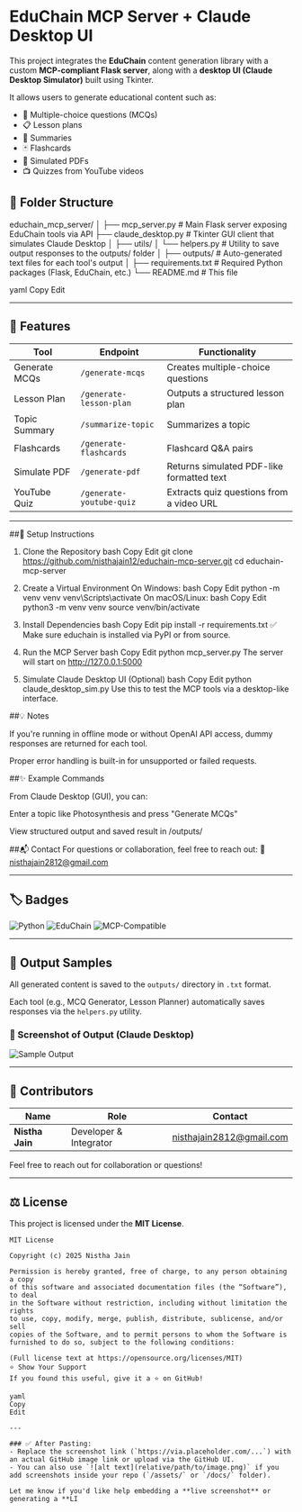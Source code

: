 # EduChain MCP Server + Claude Desktop UI

This project integrates the **EduChain** content generation library with a custom **MCP-compliant Flask server**, 
along with a **desktop UI (Claude Desktop Simulator)** built using Tkinter.

It allows users to generate educational content such as:
- 📘 Multiple-choice questions (MCQs)
- 📋 Lesson plans
- 📄 Summaries
- 🃏 Flashcards
- 📎 Simulated PDFs
- 📺 Quizzes from YouTube videos

## 🧱 Folder Structure

educhain_mcp_server/
│
├── mcp_server.py # Main Flask server exposing EduChain tools via API
├── claude_desktop.py # Tkinter GUI client that simulates Claude Desktop
│
├── utils/
│ └── helpers.py # Utility to save output responses to the outputs/ folder
│
├── outputs/ # Auto-generated text files for each tool's output
│
├── requirements.txt # Required Python packages (Flask, EduChain, etc.)
└── README.md # This file

yaml
Copy
Edit

---

## 🚀 Features

| Tool               | Endpoint                  | Functionality                              |
|--------------------|---------------------------|---------------------------------------------|
| Generate MCQs      | `/generate-mcqs`          | Creates multiple-choice questions           |
| Lesson Plan        | `/generate-lesson-plan`   | Outputs a structured lesson plan            |
| Topic Summary      | `/summarize-topic`        | Summarizes a topic                          |
| Flashcards         | `/generate-flashcards`    | Flashcard Q&A pairs                         |
| Simulate PDF       | `/generate-pdf`           | Returns simulated PDF-like formatted text   |
| YouTube Quiz       | `/generate-youtube-quiz`  | Extracts quiz questions from a video URL    |

---

##🚀 Setup Instructions
1. Clone the Repository
bash
Copy
Edit
git clone https://github.com/nisthajain12/educhain-mcp-server.git
cd educhain-mcp-server

2. Create a Virtual Environment
On Windows:
bash
Copy
Edit
python -m venv venv
venv\Scripts\activate
On macOS/Linux:
bash
Copy
Edit
python3 -m venv venv
source venv/bin/activate
3. Install Dependencies
bash
Copy
Edit
pip install -r requirements.txt
✅ Make sure educhain is installed via PyPI or from source.

4. Run the MCP Server
bash
Copy
Edit
python mcp_server.py
The server will start on http://127.0.0.1:5000

5. Simulate Claude Desktop UI (Optional)
bash
Copy
Edit
python claude_desktop_sim.py
Use this to test the MCP tools via a desktop-like interface.


##💡 Notes

If you're running in offline mode or without OpenAI API access, dummy responses are returned for each tool.

Proper error handling is built-in for unsupported or failed requests.

##✨ Example Commands

From Claude Desktop (GUI), you can:

Enter a topic like Photosynthesis and press "Generate MCQs"

View structured output and saved result in /outputs/


##📬 Contact
For questions or collaboration, feel free to reach out:
📧 nisthajain2812@gmail.com

---

## 🏷️ Badges

![Python](https://img.shields.io/badge/Python-3.10-blue?logo=python&logoColor=white)
![EduChain](https://img.shields.io/badge/Powered_by-EduChain-purple?style=flat&logo=github)
![MCP-Compatible](https://img.shields.io/badge/MCP-Compatible-green?style=flat)

---

## 📂 Output Samples

All generated content is saved to the `outputs/` directory in `.txt` format.

Each tool (e.g., MCQ Generator, Lesson Planner) automatically saves responses via the `helpers.py` utility.

### 📸 Screenshot of Output (Claude Desktop)

![Sample Output](https://via.placeholder.com/800x400.png?text=Claude+Desktop+Sample+Output)

---

## 👥 Contributors

| Name         | Role                        | Contact                       |
|--------------|-----------------------------|-------------------------------|
| **Nistha Jain** | Developer & Integrator      | [nisthajain2812@gmail.com](mailto:nisthajain2812@gmail.com) |

Feel free to reach out for collaboration or questions!

---

## ⚖️ License

This project is licensed under the **MIT License**.

```text
MIT License

Copyright (c) 2025 Nistha Jain

Permission is hereby granted, free of charge, to any person obtaining a copy
of this software and associated documentation files (the “Software”), to deal
in the Software without restriction, including without limitation the rights
to use, copy, modify, merge, publish, distribute, sublicense, and/or sell
copies of the Software, and to permit persons to whom the Software is
furnished to do so, subject to the following conditions:

(Full license text at https://opensource.org/licenses/MIT)
⭐️ Show Your Support
If you found this useful, give it a ⭐️ on GitHub!

yaml
Copy
Edit

---

### ✅ After Pasting:
- Replace the screenshot link (`https://via.placeholder.com/...`) with an actual GitHub image link or upload via the GitHub UI.
- You can also use `![alt text](relative/path/to/image.png)` if you add screenshots inside your repo (`/assets/` or `/docs/` folder).

Let me know if you'd like help embedding a **live screenshot** or generating a **LI

